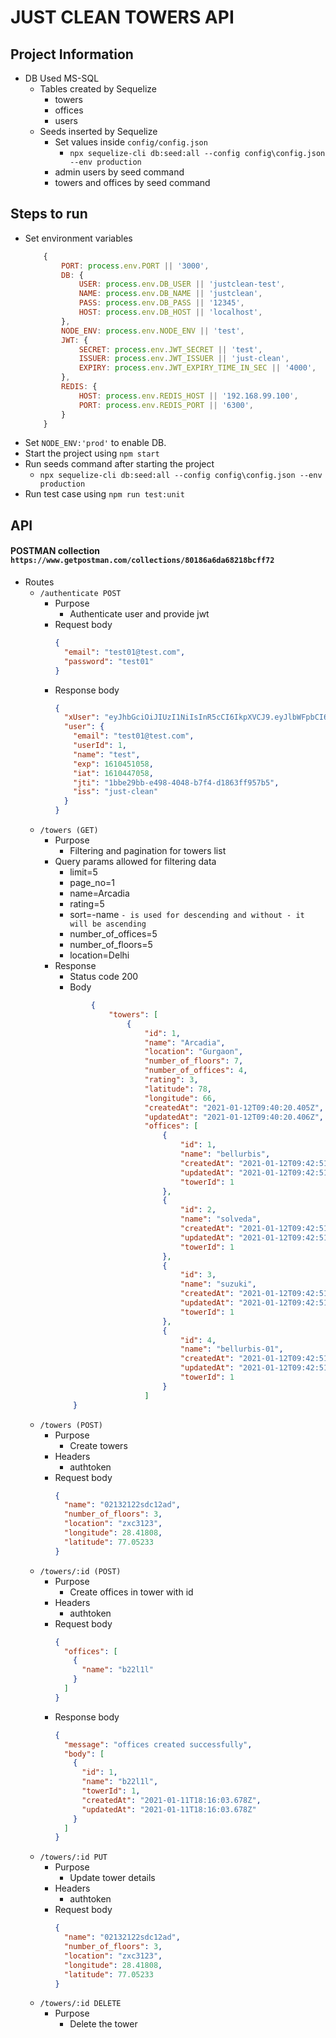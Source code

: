 # JUST CLEAN TOWERS API

## Project Information

- DB Used MS-SQL
  - Tables created by Sequelize
    - towers
    - offices
    - users
  - Seeds inserted by Sequelize
    - Set values inside `config/config.json`
      - `npx sequelize-cli db:seed:all --config config\config.json --env production`
    - admin users by seed command
    - towers and offices by seed command

## Steps to run

- Set environment variables
  ```js
      {
          PORT: process.env.PORT || '3000',
          DB: {
              USER: process.env.DB_USER || 'justclean-test',
              NAME: process.env.DB_NAME || 'justclean',
              PASS: process.env.DB_PASS || '12345',
              HOST: process.env.DB_HOST || 'localhost',
          },
          NODE_ENV: process.env.NODE_ENV || 'test',
          JWT: {
              SECRET: process.env.JWT_SECRET || 'test',
              ISSUER: process.env.JWT_ISSUER || 'just-clean',
              EXPIRY: process.env.JWT_EXPIRY_TIME_IN_SEC || '4000',
          },
          REDIS: {
              HOST: process.env.REDIS_HOST || '192.168.99.100',
              PORT: process.env.REDIS_PORT || '6300',
          }
      }
  ```
- Set `NODE_ENV:'prod'` to enable DB.
- Start the project using `npm start`
- Run seeds command after starting the project
  - `npx sequelize-cli db:seed:all --config config\config.json --env production`
- Run test case using
  `npm run test:unit`

## API

#### POSTMAN collection `https://www.getpostman.com/collections/80186a6da68218bcff72`

- Routes
  - `/authenticate POST`
    - Purpose
      - Authenticate user and provide jwt
    - Request body
      ```json
      {
        "email": "test01@test.com",
        "password": "test01"
      }
      ```
    - Response body
      ```json
      {
        "xUser": "eyJhbGciOiJIUzI1NiIsInR5cCI6IkpXVCJ9.eyJlbWFpbCI6InRlc3QwMUB0ZXN0LmNvbSIsInVzZXJJZCI6MSwibmFtZSI6InRlc3QiLCJleHAiOjE2MTA0NTEwNTgsImlhdCI6MTYxMDQ0NzA1OCwianRpIjoiMWJiZTI5YmItZTQ5OC00MDQ4LWI3ZjQtZDE4NjNmZjk1N2I1IiwiaXNzIjoianVzdC1jbGVhbiJ9.SzSYtjBG_1GeAyudBhP7wU1aer8n7Fsq5H5vXgfVRbI",
        "user": {
          "email": "test01@test.com",
          "userId": 1,
          "name": "test",
          "exp": 1610451058,
          "iat": 1610447058,
          "jti": "1bbe29bb-e498-4048-b7f4-d1863ff957b5",
          "iss": "just-clean"
        }
      }
      ```
  - `/towers (GET)`
    - Purpose
      - Filtering and pagination for towers list
    - Query params allowed for filtering data
      - limit=5
      - page_no=1
      - name=Arcadia
      - rating=5
      - sort=-name `- is used for descending and without - it will be ascending`
      - number_of_offices=5
      - number_of_floors=5
      - location=Delhi
    - Response
      - Status code 200
      - Body
      ```json
              {
                  "towers": [
                      {
                          "id": 1,
                          "name": "Arcadia",
                          "location": "Gurgaon",
                          "number_of_floors": 7,
                          "number_of_offices": 4,
                          "rating": 3,
                          "latitude": 78,
                          "longitude": 66,
                          "createdAt": "2021-01-12T09:40:20.405Z",
                          "updatedAt": "2021-01-12T09:40:20.406Z",
                          "offices": [
                              {
                                  "id": 1,
                                  "name": "bellurbis",
                                  "createdAt": "2021-01-12T09:42:51.800Z",
                                  "updatedAt": "2021-01-12T09:42:51.800Z",
                                  "towerId": 1
                              },
                              {
                                  "id": 2,
                                  "name": "solveda",
                                  "createdAt": "2021-01-12T09:42:51.800Z",
                                  "updatedAt": "2021-01-12T09:42:51.800Z",
                                  "towerId": 1
                              },
                              {
                                  "id": 3,
                                  "name": "suzuki",
                                  "createdAt": "2021-01-12T09:42:51.800Z",
                                  "updatedAt": "2021-01-12T09:42:51.800Z",
                                  "towerId": 1
                              },
                              {
                                  "id": 4,
                                  "name": "bellurbis-01",
                                  "createdAt": "2021-01-12T09:42:51.800Z",
                                  "updatedAt": "2021-01-12T09:42:51.800Z",
                                  "towerId": 1
                              }
                          ]
          }
      ```
  - `/towers (POST)`
    - Purpose
      - Create towers
    - Headers
      - authtoken
    - Request body
      ```json
      {
        "name": "02132122sdc12ad",
        "number_of_floors": 3,
        "location": "zxc3123",
        "longitude": 28.41808,
        "latitude": 77.05233
      }
      ```
  - `/towers/:id (POST)`
    - Purpose
      - Create offices in tower with id
    - Headers
      - authtoken
    - Request body
      ```json
      {
        "offices": [
          {
            "name": "b22l1l"
          }
        ]
      }
      ```
    - Response body
      ```json
      {
        "message": "offices created successfully",
        "body": [
          {
            "id": 1,
            "name": "b22l1l",
            "towerId": 1,
            "createdAt": "2021-01-11T18:16:03.678Z",
            "updatedAt": "2021-01-11T18:16:03.678Z"
          }
        ]
      }
      ```
  - `/towers/:id PUT`
    - Purpose
      - Update tower details
    - Headers
      - authtoken
    - Request body
      ```json
      {
        "name": "02132122sdc12ad",
        "number_of_floors": 3,
        "location": "zxc3123",
        "longitude": 28.41808,
        "latitude": 77.05233
      }
      ```
  - `/towers/:id DELETE`
    - Purpose
      - Delete the tower
